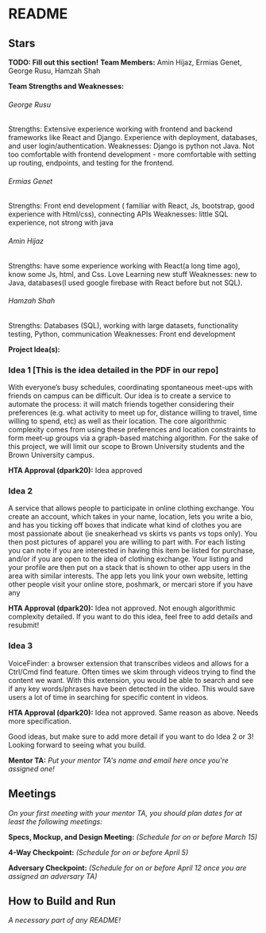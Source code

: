 # README

## Stars
**TODO: Fill out this section!**
**Team Members:** Amin Hijaz, Ermias Genet, George Rusu, Hamzah Shah

**Team Strengths and Weaknesses:**
###### George Rusu
Strengths: Extensive experience working with frontend and backend frameworks like React and Django. Experience with deployment, databases, and user login/authentication. 
Weaknesses: Django is python not Java. Not too comfortable with frontend development - more comfortable with setting up routing, endpoints, and testing for the frontend.
###### Ermias Genet
Strengths: Front end development ( familiar with React,  Js, bootstrap, good experience with Html/css), connecting APIs
Weaknesses: little SQL experience, not strong with java 
###### Amin Hijaz
Strengths: have some experience working with React(a long time ago), know some Js, html, and Css. Love Learning new stuff
Weaknesses: new to Java, databases(I used google firebase with React before but not SQL).
###### Hamzah Shah
Strengths: Databases (SQL), working with large datasets, functionality testing, Python, communication 
Weaknesses: Front end development


**Project Idea(s):**
### Idea 1 [This is the idea detailed in the PDF in our repo]
With everyone’s busy schedules, coordinating spontaneous meet-ups with friends on campus can be difficult. Our idea is to create a service to automate the process: it will match friends together considering their preferences (e.g. what activity to meet up for, distance willing to travel, time willing to spend, etc) as well as their location. The core algorithmic complexity comes from using these preferences and location constraints to form meet-up groups via a graph-based matching algorithm. For the sake of this project, we will limit our scope to Brown University students and the Brown University campus. 

**HTA Approval (dpark20):** Idea approved

### Idea 2
A service that allows people to participate in online clothing exchange. You create an account, which takes in your name, location, lets you write a bio, and has you ticking off boxes that indicate what kind of clothes you are most passionate about (ie sneakerhead vs skirts vs pants vs tops only). You then post pictures of apparel you are willing to part with. For each listing you can note if you are interested in having this item be listed for purchase, and/or if you are open to the idea of clothing exchange. Your listing and your profile are then put on a stack that is shown to other app users in the area with similar interests. The app lets you link your own website, letting other people visit your online store, poshmark, or mercari store if you have any

**HTA Approval (dpark20):** Idea not approved. Not enough algorithmic complexity detailed. If you want to do this idea, feel free to add details and resubmit!

### Idea 3
VoiceFinder: a browser extension that transcribes videos and allows for a Ctrl/Cmd find feature. Often times we skim through videos trying to find the content we want. With this extension, you would be able to search and see if any key words/phrases have been detected in the video. This would save users a lot of time in searching for specific content in videos.

**HTA Approval (dpark20):** Idea not approved. Same reason as above. Needs more specification.

Good ideas, but make sure to add more detail if you want to do Idea 2 or 3! Looking forward to seeing what you build.

**Mentor TA:** _Put your mentor TA's name and email here once you're assigned one!_

## Meetings
_On your first meeting with your mentor TA, you should plan dates for at least the following meetings:_

**Specs, Mockup, and Design Meeting:** _(Schedule for on or before March 15)_

**4-Way Checkpoint:** _(Schedule for on or before April 5)_

**Adversary Checkpoint:** _(Schedule for on or before April 12 once you are assigned an adversary TA)_

## How to Build and Run
_A necessary part of any README!_
